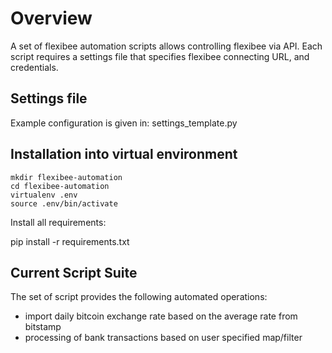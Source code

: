 # Overview

A set of flexibee automation scripts allows controlling flexibee via
API. Each script requires a settings file that specifies flexibee
connecting URL, and credentials.

## Settings file

Example configuration is given in: settings_template.py

## Installation into virtual environment

```
mkdir flexibee-automation
cd flexibee-automation
virtualenv .env
source .env/bin/activate
```

Install all requirements:

pip install -r requirements.txt


## Current Script Suite

The set of script provides the following automated operations:

- import daily bitcoin exchange rate based on the average rate from
  bitstamp
- processing of bank transactions based on user specified map/filter
